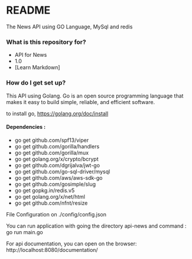 # README #

The News API using GO Language, MySql and redis

### What is this repository for? ###

* API for News
* 1.0
* [Learn Markdown]

### How do I get set up? ###

This API using Golang. Go is an open source programming language that makes it easy to build simple, reliable, and efficient software. 

to install go, https://golang.org/doc/install

#### Dependencies : ####
* go get github.com/spf13/viper
* go get github.com/gorilla/handlers
* go get github.com/gorilla/mux
* go get golang.org/x/crypto/bcrypt
* go get github.com/dgrijalva/jwt-go
* go get github.com/go-sql-driver/mysql
* go get github.com/aws/aws-sdk-go
* go get github.com/gosimple/slug
* go get gopkg.in/redis.v5
* go get golang.org/x/net/html
* go get github.com/nfnt/resize

File Configuration on ./config/config.json

You can run application with going the directory api-news and command : go run main.go

For api documentation, you can open on the browser: http://localhost:8080/documentation/
